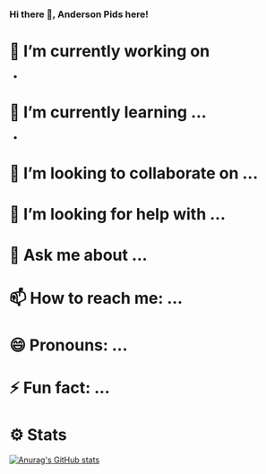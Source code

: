 ### Hi there 👋, Anderson Pids here!

<!--
**anderson-pids/anderson-pids** is a ✨ _special_ ✨ repository because its `README.md` (this file) appears on your GitHub profile.

-->


# 🔭 I’m currently working on
- 

# 🌱 I’m currently learning ...
- 

# 👯 I’m looking to collaborate on ...


# 🤔 I’m looking for help with ...


# 💬 Ask me about ...

# 📫 How to reach me: ...

# 😄 Pronouns: ...

# ⚡ Fun fact: ...

# :gear: Stats

[![Anurag's GitHub stats](https://github-readme-stats.vercel.app/api?username=anderson-pids&?count_private=true&show_icons=true&theme=dracula)](https://github.com/anderson-pids/anderson-pids#readme)
